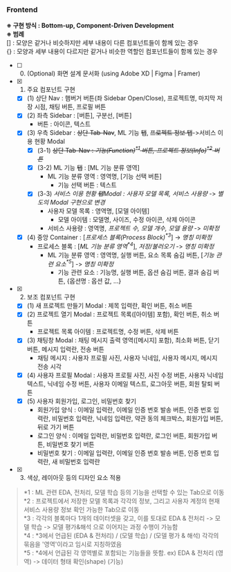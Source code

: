 ### Frontend

**※ 구현 방식 : Bottom-up, Component-Driven Development**  
**※ 범례**  
[] : 모양은 같거나 비슷하지만 세부 내용이 다른 컴포넌트들이 함께 있는 경우  
{} : 모양과 세부 내용이 다르지만 같거나 비슷한 역할인 컴포넌트들이 함께 있는 경우

- [ ] 0. (Optional) 화면 설계 문서화 (using Adobe XD | Figma | Framer)
- [x] 1. 주요 컴포넌트 구현
  - [x] (1) 상단 Nav : 햄버거 버튼(좌 Sidebar Open/Close), 프로젝트명, 마지막 저장 시점, 채팅 버튼, 프로필 버튼
  - [x] (2) 좌측 Sidebar : [버튼], 구분선, [버튼]
    - 버튼 : 아이콘, 텍스트
  - [x] (3) 우측 Sidebar : ~~상단 Tab-Nav~~, ML 기능 ~~탭~~, ~~프로젝트 정보 탭~~->서비스 이용 현황 Modal
    - [x] (3-1) ~~상단 Tab-Nav : _기능(Function)$^*$$^1$ 버튼, 프로젝트 정보(Info)$^*$$^2$ 버튼_~~
    - [x] (3-2) ML 기능 ~~탭~~ : [ML 기능 분류 영역]
      - ML 기능 분류 영역 : 영역명, [기능 선택 버튼]
        - 기능 선택 버튼 : 텍스트
    - [x] (3-3) _서비스 이용 현황 ~~탭~~Modal : 사용자 모델 목록, 서비스 사용량_ -> _별도의 Modal 구현으로 변경_
      - 사용자 모델 목록 : 영역명, [모델 아이템]
        - 모델 아이템 : 모델명, 사이즈, 수정 아이콘, 삭제 아이콘
      - 서비스 사용량 : 영역명, _프로젝트 수, 모델 개수, 모델 용량_ -> _미확정_
  - [x] (4) 중앙 Container : [_프로세스 블록(Process Block)$^*$$^3$_] -> _명칭 미확정_
    - 프로세스 블록 : [_ML 기능 분류 영역$^*$$^4$_], _저장/불러오기_ -> _명칭 미확정_
      - ML 기능 분류 영역 : 영역명, 실행 버튼, 요소 목록 숨김 버튼, [_기능 관련 요소$^*$$^5$_] -> _명칭 미확정_
        - 기능 관련 요소 : 기능명, 실행 버튼, 옵션 숨김 버튼, 결과 숨김 버튼, {옵션명 : 옵션 값, ...}
- [x] 2. 보조 컴포넌트 구현
  - [x] (1) 새 프로젝트 만들기 Modal : 제목 입력란, 확인 버튼, 취소 버튼
  - [x] (2) 프로젝트 열기 Modal : 프로젝트 목록([아이템] 포함), 확인 버튼, 취소 버튼
    - 프로젝트 목록 아이템 : 프로젝트명, 수정 버튼, 삭제 버튼
  - [x] (3) 채팅창 Modal : 채팅 메시지 출력 영역([메시지] 포함), 최소화 버튼, 닫기 버튼, 메시지 입력란, 전송 버튼
    - 채팅 메시지 : 사용자 프로필 사진, 사용자 닉네임, 사용자 메시지, 메시지 전송 시각
  - [x] (4) 사용자 프로필 Modal : 사용자 프로필 사진, 사진 수정 버튼, 사용자 닉네임 텍스트, 닉네임 수정 버튼, 사용자 이메일 텍스트, 로그아웃 버튼, 회원 탈퇴 버튼
  - [x] (5) 사용자 회원가입, 로그인, 비밀번호 찾기
    - 회원가입 양식 : 이메일 입력란, 이메일 인증 번호 발송 버튼, 인증 번호 입력란, 비밀번호 입력란, 닉네임 입력란, 약관 동의 체크박스, 회원가입 버튼, 뒤로 가기 버튼
    - 로그인 양식 : 이메일 입력란, 비밀번호 입력란, 로그인 버튼, 회원가입 버튼, 비밀번호 찾기 버튼
    - 비밀번호 찾기 : 이메일 입력란, 이메일 인증 번호 발송 버튼, 인증 번호 입력란, 새 비밀번호 입력란
- [x] 3. 색상, 레이아웃 등의 디자인 요소 적용

> *1 : ML 관련 EDA, 전처리, 모델 학습 등의 기능을 선택할 수 있는 Tab으로 이동  
> *2 : 프로젝트에서 저장한 모델 목록과 각각의 정보, 그리고 사용자 계정의 현재 서비스 사용량 정보 확인 가능한 Tab으로 이동  
> *3 : 각각의 블록마다 1개의 데이터셋을 갖고, 이를 토대로 EDA & 전처리 -> 모델 학습 -> 모델 평가&해석 으로 이어지는 과정 수행이 가능함  
> *4 : *3에서 언급된 (EDA & 전처리) / (모델 학습) / (모델 평가 & 해석) 각각의 묶음을 '영역'이라고 임시로 지칭하였음  
> *5 : \*4에서 언급된 각 영역별로 포함되는 기능들을 뜻함. ex) EDA & 전처리 (영역) -> 데이터 형태 확인(shape) (기능)
